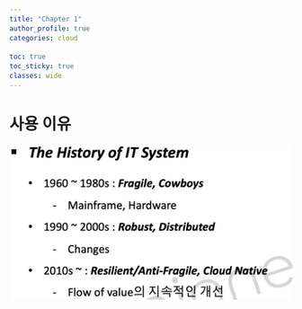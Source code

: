 ```yaml
---
title: "Chapter 1"
author_profile: true
categories: cloud

toc: true
toc_sticky: true
classes: wide 
---
```


# 사용 이유

![image-20250705152233441](../../images/2025-07-05-cloud-1/image-20250705152233441.png)

